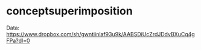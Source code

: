 # conceptsuperimposition


Data: https://www.dropbox.com/sh/gwntiinlaf93u9k/AABSDiUcZrdJDdvBXuCq4gFPa?dl=0
